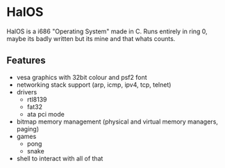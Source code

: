 # HalOS
HalOS is a i686 "Operating System" made in C. Runs entirely in ring 0, maybe its badly written but its mine and that whats counts.

## Features
- vesa graphics with 32bit colour and psf2 font
- networking stack support (arp, icmp, ipv4, tcp, telnet)
- drivers
    - rtl8139
    - fat32
    - ata pci mode
- bitmap memory management (physical and virtual memory managers, paging)
- games
    - pong
    - snake
- shell to interact with all of that